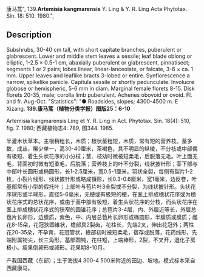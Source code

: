 康马蒿",
139.**Artemisia kangmarensis** Y. Ling & Y. R. Ling Acta Phytotax. Sin. 18: 510. 1980.",

## Description
Subshrubs, 30-40 cm tall, with short capitate branches, puberulent or glabrescent. Lower and middle stem leaves ± sessile; leaf blade oblong or elliptic, 1-2.5 × 0.5-1 cm, abaxially puberulent or glabrescent, pinnatisect; segments 1 or 2 pairs; lobes linear, linear-lanceolate, or falcate, 3-6 × ca. 1 mm. Upper leaves and leaflike bracts 3-lobed or entire. Synflorescence a narrow, spikelike panicle. Capitula sessile or shortly pedunculate. Involucre globose or hemispheric, 5-6 mm in diam. Marginal female florets 8-15. Disk florets 20-35, male; corolla limb puberulent. Achenes obovoid or ovoid. Fl. and fr. Aug-Oct.
  "Statistics": "● Roadsides, slopes; 4300-4500 m. E Xizang.
**139.康马蒿（植物分类学报）图版25：6-10**

Artemisia kangmarensis Ling et Y. R. Ling in Act. Phytotax. Sin. 18(4): 510, fig. 7. 1980; 西藏植物志4: 789, 图344. 1985.

半灌木状草本。主根稍粗长，木质；根状茎粗短，木质，常有短的营养枝。茎多数，成丛，稀少单一，高30-40厘米，茶褐色，具不明显的纵棱，不分枝或中部偶有极短、着生头状花序的小分枝；茎、枝幼时微被短柔毛，后脱落无毛。叶上面无毛，背面初时微有短柔毛，后脱落；营养枝上的叶不分裂，线状披针形；茎下部与中部叶长圆形或椭圆形，长1-2.5厘米，宽0.5-1厘米，羽状全裂，每侧有裂片1-2枚，小裂片线形、线状披针形或略成镰形，长0.3-0.6厘米，宽1毫米，边反卷，叶基部常有小型的假托叶；上部叶与苞片叶3全裂或不分裂，为线状披针形。头状花序球形或半球形，直径5-6毫米，无梗或有极短的梗，在茎上排成穗状花序或为穗状花序式的总状花序，或由于茎中部有极短、着生头状花序的分枝，而头状花序在茎上排成穗状花序式的狭窄的圆锥花序；总苞片3-4层，内、外层近等长，外层总苞片长卵形，边膜质，紫色，中、内层总苞片长卵形或椭圆形，半膜质或膜质；雌花8-15朵，花冠狭圆锥状，檐部具2裂齿，花柱长，先端2叉，伸出花冠外；两性花20-35朵，不孕育，花冠管状，檐部初时被短柔毛，宿存或脱落，花药线形，先端附属物尖，长三角形，基部圆钝，花柱短，上端棒形，2裂，不叉开，退化子房极小。瘦果倒卵形或卵形。花果期8-10月。

产我国西藏（东部）；生于海拔4 300-4 500米附近的田边、坡地。模式标本采自西藏康马。
